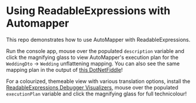 # Using ReadableExpressions with Automapper

This repo demonstrates how to use AutoMapper with ReadableExpressions.

Run the console app, mouse over the populated `description` variable and click the magnifying glass to 
view AutoMapper's execution plan for the `WeddingDto` -> `Wedding` unflattening mapping. You can also 
see the same mapping plan in the output of [this DotNetFiddle](https://dotnetfiddle.net/aJYTGZ)!

For a colourized, themeable view with various translation options, install the 
[ReadableExpressions Debugger Visualizers](https://marketplace.visualstudio.com/items?itemName=vs-publisher-1232914.ReadableExpressionsVisualizers),
mouse over the populated `executionPlan` variable and click the magnifying glass for full technicolour!